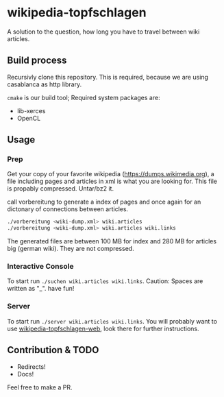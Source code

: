 # wikipedia-topfschlagen
A solution to the question, how long you have to travel between wiki articles.

## Build process

Recursivly clone this repository. This is required, because we are using casablanca as http library.

`cmake` is our build tool; Required system packages are:
  * lib-xerces
  * OpenCL

## Usage

### Prep

Get your copy of your favorite wikipedia (https://dumps.wikimedia.org), a file including pages and articles in xml is what you are looking for.
This file is propably compressed. Untar/bz2 it.

call vorbereitung to generate a index of pages and once again for an dictonary of connections between articles.

```sh
./vorbereitung <wiki-dump.xml> wiki.articles
./vorbereitung <wiki-dump.xml> wiki.articles wiki.links
```

The generated files are between 100 MB for index and 280 MB for articles big (german wiki). They are not compressed.

### Interactive Console

To start run `./suchen wiki.articles wiki.links`. Caution: Spaces are written as "_". have fun!

### Server

To start run `./server wiki.articles wiki.links`. You will probably want to use [wikipedia-topfschlagen-web](https://github.com/henrixapp/wikipedia-topfschlagen-web), look there for further instructions.

## Contribution & TODO

* Redirects!
* Docs!

Feel free to make a PR.
